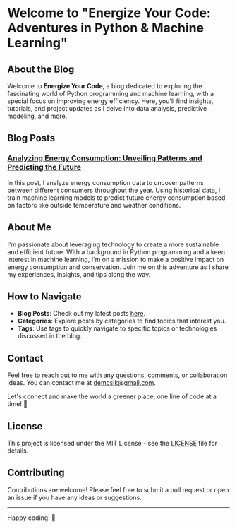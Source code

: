 # Welcome to "Energize Your Code: Adventures in Python & Machine Learning"

## About the Blog

Welcome to **Energize Your Code**, a blog dedicated to exploring the fascinating world of Python programming and machine learning, with a special focus on improving energy efficiency. Here, you'll find insights, tutorials, and project updates as I delve into data analysis, predictive modeling, and more.

## Blog Posts

### [Analyzing Energy Consumption: Unveiling Patterns and Predicting the Future](https://happiness133-python.github.io/github-pages/yyyy/mm/dd/post-title)
In this post, I analyze energy consumption data to uncover patterns between different consumers throughout the year. Using historical data, I train machine learning models to predict future energy consumption based on factors like outside temperature and weather conditions.

## About Me

I'm passionate about leveraging technology to create a more sustainable and efficient future. With a background in Python programming and a keen interest in machine learning, I'm on a mission to make a positive impact on energy consumption and conservation. Join me on this adventure as I share my experiences, insights, and tips along the way.

## How to Navigate

- **Blog Posts**: Check out my latest posts [here](https://happiness133-python.github.io/github-pages/).
- **Categories**: Explore posts by categories to find topics that interest you.
- **Tags**: Use tags to quickly navigate to specific topics or technologies discussed in the blog.

## Contact

Feel free to reach out to me with any questions, comments, or collaboration ideas. You can contact me at [demcsik@gmail.com](mailto:demcsik@gmail.com).

Let's connect and make the world a greener place, one line of code at a time! 🌱

## License

This project is licensed under the MIT License - see the [LICENSE](LICENSE) file for details.

## Contributing

Contributions are welcome! Please feel free to submit a pull request or open an issue if you have any ideas or suggestions.

---

Happy coding! 🚀
